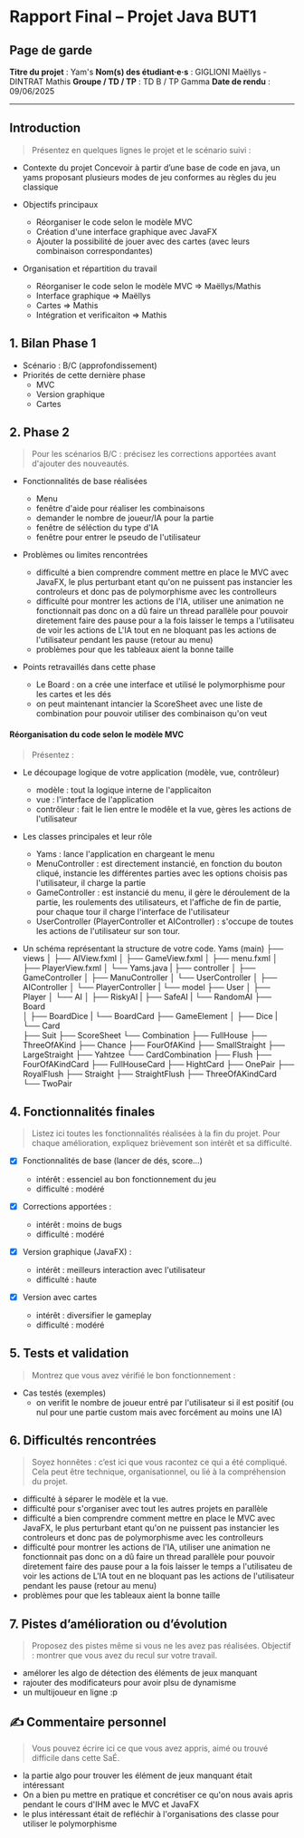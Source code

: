 # Rapport Final – Projet Java BUT1

## Page de garde

**Titre du projet** :  Yam's
**Nom(s) des étudiant·e·s** : GIGLIONI Maëllys - DINTRAT Mathis
**Groupe / TD / TP** :  TD B / TP Gamma
**Date de rendu** : 09/06/2025

---

## Introduction

> Présentez en quelques lignes le projet et le scénario suivi :
- Contexte du projet
Concevoir à partir d’une base de code en java, un yams proposant plusieurs modes de jeu conformes au règles du jeu classique 

- Objectifs principaux
    - Réorganiser le code selon le modèle MVC
    - Création d'une interface graphique avec JavaFX
    - Ajouter la possibilité de jouer avec des cartes (avec leurs combinaison correspondantes)

- Organisation et répartition du travail
    - Réorganiser le code selon le modèle MVC => Maëllys/Mathis
    - Interface graphique => Maëllys
    - Cartes => Mathis
    - Intégration et verificaiton => Mathis

## 1.  Bilan Phase 1

- Scénario : B/C (approfondissement)
- Priorités de cette dernière phase
    - MVC
    - Version graphique
    - Cartes


## 2. Phase 2

> Pour les scénarios B/C : précisez les corrections apportées avant d'ajouter des nouveautés.

- Fonctionnalités de base réalisées
    - Menu
    - fenêtre d'aide pour réaliser les combinaisons
    - demander le nombre de joueur/IA pour la partie
    - fenêtre de séléction du type d'IA
    - fenêtre pour entrer le pseudo de l'utilisateur 

- Problèmes ou limites rencontrées
    - difficulté a bien comprendre comment mettre en place le MVC avec JavaFX, le plus perturbant etant qu'on ne puissent pas instancier les controleurs et donc pas de polymorphisme avec les controlleurs
    - difficulté pour montrer les actions de l'IA, utiliser une animation ne fonctionnait pas donc on a dû faire un thread parallèle pour pouvoir diretement faire des pause pour a la fois laisser le temps a l'utilisateu de voir les actions de L'IA tout en ne bloquant pas les actions de l'utilisateur pendant les pause (retour au menu)
    - problèmes pour que les tableaux aient la bonne taille
- Points retravaillés dans cette phase
    - Le Board : on a crée une interface et utilisé le polymorphisme pour les cartes et les dés
    - on peut maintenant intancier la ScoreSheet avec une liste de combination pour pouvoir utiliser des combinaison qu'on veut



#### Réorganisation du code selon le modèle MVC

> Présentez :
- Le découpage logique de votre application (modèle, vue, contrôleur)
    - modèle : tout la logique interne de l'applicaiton
    - vue : l'interface de l'application
    - contrôleur : fait le lien entre le modêle et la vue, gères les actions de l'utilisateur 
- Les classes principales et leur rôle
    - Yams : lance l'application en chargeant le menu
    - MenuController : est directement instancié, en fonction du bouton cliqué, instancie les différentes parties avec les options choisis pas l'utilisateur, il charge la partie 
    - GameController : est instancié du menu, il gère le déroulement de la partie, les roulements des utilisateurs, et l'affiche de fin de partie, pour chaque tour il charge l'interface de l'utilisateur 
    - UserController (PlayerController et AIController) : s'occupe de toutes les actions de l'utilisateur sur son tour.

- Un schéma représentant la structure de votre code.
Yams (main)
 ├── views 
 │  ├── AIView.fxml
 │  ├── GameView.fxml
 │  ├── menu.fxml
 │  ├── PlayerView.fxml
 │	└── Yams.java
 |
 ├── controller
 │     ├── GameController
 │     ├── ManuController
 │     └── UserController
 │              ├── AIController
 │              └── PlayerController
 |
 └── model
        ├── User
        │    ├── Player
        │    └── AI
        │        ├── RiskyAI
        |        ├── SafeAI
        |        └── RandomAI
        ├── Board  
        │     ├── BoardDice
        |     └── BoardCard
        ├── GameElement
        │     ├── Dice
        |     └── Card    
        ├── Suit
        ├── ScoreSheet
        └── Combination
                ├── FullHouse
                ├── ThreeOfAKind
                ├── Chance
                ├── FourOfAKind
                ├── SmallStraight
                ├── LargeStraight
                ├── Yahtzee
                └── CardCombination
                        ├── Flush
                        ├── FourOfAKindCard
                        ├── FullHouseCard
                        ├── HightCard
                        ├── OnePair
                        ├── RoyalFlush
                        ├── Straight
                        ├── StraightFlush
                        ├── ThreeOfAKindCard
                        └── TwoPair
                


## 4. Fonctionnalités finales

> Listez ici toutes les fonctionnalités réalisées à la fin du projet.
> Pour chaque amélioration, expliquez brièvement son intérêt et sa difficulté.

- [x] Fonctionnalités de base (lancer de dés, score…) 
    - intérêt : essenciel au bon fonctionnement du jeu
    - difficulté : modéré

- [x] Corrections apportées : 
    - intérêt : moins de bugs
    - difficulté : modéré

- [x] Version graphique (JavaFX) : 
    - intérêt : meilleurs interaction avec l'utilisateur
    - difficulté : haute 
    
- [x] Version avec cartes 
    - intérêt : diversifier le gameplay
    - difficulté : modéré


## 5. Tests et validation

> Montrez que vous avez vérifié le bon fonctionnement :
- Cas testés (exemples)
    - on verifit le nombre de joueur entré par l'utilisateur si il est positif (ou nul pour une partie custom mais avec forcément au moins une IA)

## 6. Difficultés rencontrées

> Soyez honnêtes : c’est ici que vous racontez ce qui a été compliqué.
> Cela peut être technique, organisationnel, ou lié à la compréhension du projet.

- difficulté à séparer le modèle et la vue.
- difficulté pour s'organiser avec tout les autres projets en parallèle 
- difficulté a bien comprendre comment mettre en place le MVC avec JavaFX, le plus perturbant etant qu'on ne puissent pas instancier les controleurs et donc pas de polymorphisme avec les controlleurs
- difficulté pour montrer les actions de l'IA, utiliser une animation ne fonctionnait pas donc on a dû faire un thread parallèle pour pouvoir diretement faire des pause pour a la fois laisser le temps a l'utilisateu de voir les actions de L'IA tout en ne bloquant pas les actions de l'utilisateur pendant les pause (retour au menu)
- problèmes pour que les tableaux aient la bonne taille


## 7. Pistes d’amélioration ou d’évolution

> Proposez des pistes même si vous ne les avez pas réalisées.
> Objectif : montrer que vous avez du recul sur votre travail.
- amélorer les algo de détection des éléments de jeux manquant
- rajouter des modificateurs pour avoir plsu de dynamisme 
- un multijoueur en ligne :p

## ✍️ Commentaire personnel 

> Vous pouvez écrire ici ce que vous avez appris, aimé ou trouvé difficile dans cette SaÉ.
- la partie algo pour trouver les élément de jeux manquant était intéressant
- On a bien pu mettre en pratique et concrétiser ce qu'on nous avais apris pendant le cours d'IHM avec le MVC et JavaFX
- le plus intéressant était de refléchir à l'organisations des classe pour utiliser le polymorphisme 
